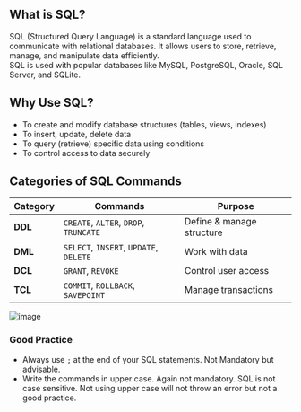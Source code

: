 ## What is SQL?
SQL (Structured Query Language) is a standard language used to communicate with relational databases. It allows users to store, retrieve, manage, and manipulate data efficiently.
<br>
SQL is used with popular databases like MySQL, PostgreSQL, Oracle, SQL Server, and SQLite.

## Why Use SQL?
- To create and modify database structures (tables, views, indexes)
- To insert, update, delete data
- To query (retrieve) specific data using conditions
- To control access to data securely

## Categories of SQL Commands
| Category | Commands                               | Purpose                   |
| -------- | -------------------------------------- | ------------------------- |
| **DDL**  | `CREATE`, `ALTER`, `DROP`, `TRUNCATE`  | Define & manage structure |
| **DML**  | `SELECT`, `INSERT`, `UPDATE`, `DELETE` | Work with data            |
| **DCL**  | `GRANT`, `REVOKE`                      | Control user access       |
| **TCL**  | `COMMIT`, `ROLLBACK`, `SAVEPOINT`      | Manage transactions       |


![image](https://github.com/user-attachments/assets/a0705f00-c7f9-405d-9535-f45523c552f4)


### Good Practice
- Always use `;` at the end of your SQL statements. Not Mandatory but advisable.
- Write the commands in upper case. Again not mandatory. SQL is not case sensitive. Not using upper case will not throw an error but not a good practice.
